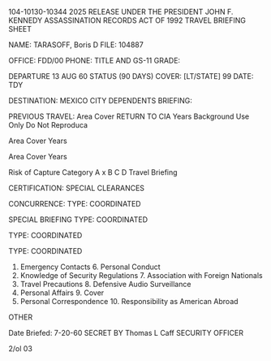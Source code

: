 104-10130-10344 2025 RELEASE UNDER THE PRESIDENT JOHN F. KENNEDY ASSASSINATION RECORDS ACT OF 1992
TRAVEL BRIEFING SHEET

NAME: TARASOFF, Boris D FILE: 104887

OFFICE: FDD/00 PHONE: TITLE AND GS-11
GRADE:

DEPARTURE 13 AUG 60 STATUS (90 DAYS) COVER: [LT/STATE] 99
DATE: TDY

DESTINATION: MEXICO CITY DEPENDENTS BRIEFING:

PREVIOUS TRAVEL: Area Cover RETURN TO CIA Years
Background Use Only
Do Not Reproduca

Area Cover Years

Area Cover Years

Risk of Capture Category A x B C D
Travel Briefing

CERTIFICATION: SPECIAL CLEARANCES

CONCURRENCE: TYPE: COORDINATED

SPECIAL BRIEFING TYPE: COORDINATED

TYPE: COORDINATED

TYPE: COORDINATED

1. Emergency Contacts 6. Personal Conduct
2. Knowledge of Security Regulations 7. Association with Foreign Nationals
3. Travel Precautions 8. Defensive Audio Surveillance
4. Personal Affairs 9. Cover
5. Personal Correspondence 10. Responsibility as American Abroad

OTHER

Date Briefed: 7-20-60 SECRET BY Thomas L Caff
SECURITY OFFICER

2/ol 03
